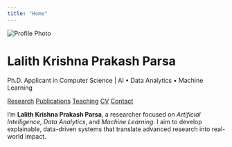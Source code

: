 ```yaml
---
title: "Home"
---
```


<div class="hero-simple">
  <img src="{{ '/assets/profile.jpg' | relative_url }}" alt="Profile Photo" class="hero-pic">
  <h1>Lalith Krishna Prakash Parsa</h1>
  <p class="tagline">Ph.D. Applicant in Computer Science | AI • Data Analytics • Machine Learning</p>
</div>

<nav class="nav-tabs">
  <a href="{{ '/research/' | relative_url }}">Research</a>
  <a href="{{ '/publications/' | relative_url }}">Publications</a>
  <a href="{{ '/teaching/' | relative_url }}">Teaching</a>
  <a href="{{ '/cv/' | relative_url }}">CV</a>
  <a href="{{ '/contact/' | relative_url }}">Contact</a>
</nav>

<section class="intro">
  <p>
    I’m <strong>Lalith Krishna Prakash Parsa</strong>, a researcher focused on
    <em>Artificial Intelligence</em>, <em>Data Analytics</em>, and <em>Machine Learning</em>.
    I aim to develop explainable, data-driven systems that translate advanced research
    into real-world impact.
  </p>
</section>
